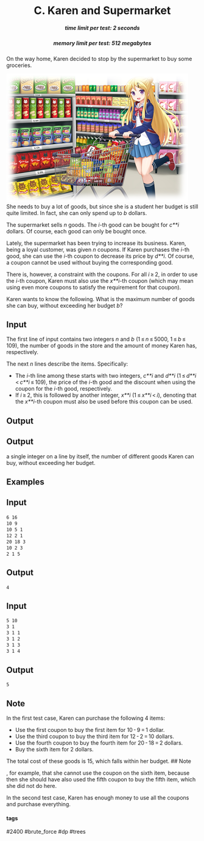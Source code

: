 <h1 style='text-align: center;'> C. Karen and Supermarket</h1>

<h5 style='text-align: center;'>time limit per test: 2 seconds</h5>
<h5 style='text-align: center;'>memory limit per test: 512 megabytes</h5>

On the way home, Karen decided to stop by the supermarket to buy some groceries.

 ![](images/81dd125b7f62dae31b785bdf2ec388da248f59eb.png) She needs to buy a lot of goods, but since she is a student her budget is still quite limited. In fact, she can only spend up to *b* dollars.

The supermarket sells *n* goods. The *i*-th good can be bought for *c**i* dollars. Of course, each good can only be bought once.

Lately, the supermarket has been trying to increase its business. Karen, being a loyal customer, was given *n* coupons. If Karen purchases the *i*-th good, she can use the *i*-th coupon to decrease its price by *d**i*. Of course, a coupon cannot be used without buying the corresponding good.

There is, however, a constraint with the coupons. For all *i* ≥ 2, in order to use the *i*-th coupon, Karen must also use the *x**i*-th coupon (which may mean using even more coupons to satisfy the requirement for that coupon).

Karen wants to know the following. What is the maximum number of goods she can buy, without exceeding her budget *b*?

## Input

The first line of input contains two integers *n* and *b* (1 ≤ *n* ≤ 5000, 1 ≤ *b* ≤ 109), the number of goods in the store and the amount of money Karen has, respectively.

The next *n* lines describe the items. Specifically:

* The *i*-th line among these starts with two integers, *c**i* and *d**i* (1 ≤ *d**i* < *c**i* ≤ 109), the price of the *i*-th good and the discount when using the coupon for the *i*-th good, respectively.
* If *i* ≥ 2, this is followed by another integer, *x**i* (1 ≤ *x**i* < *i*), denoting that the *x**i*-th coupon must also be used before this coupon can be used.
## Output

## Output

 a single integer on a line by itself, the number of different goods Karen can buy, without exceeding her budget.

## Examples

## Input


```
6 16  
10 9  
10 5 1  
12 2 1  
20 18 3  
10 2 3  
2 1 5  

```
## Output


```
4  

```
## Input


```
5 10  
3 1  
3 1 1  
3 1 2  
3 1 3  
3 1 4  

```
## Output


```
5  

```
## Note

In the first test case, Karen can purchase the following 4 items:

* Use the first coupon to buy the first item for 10 - 9 = 1 dollar.
* Use the third coupon to buy the third item for 12 - 2 = 10 dollars.
* Use the fourth coupon to buy the fourth item for 20 - 18 = 2 dollars.
* Buy the sixth item for 2 dollars.

The total cost of these goods is 15, which falls within her budget. ## Note

, for example, that she cannot use the coupon on the sixth item, because then she should have also used the fifth coupon to buy the fifth item, which she did not do here.

In the second test case, Karen has enough money to use all the coupons and purchase everything.



#### tags 

#2400 #brute_force #dp #trees 